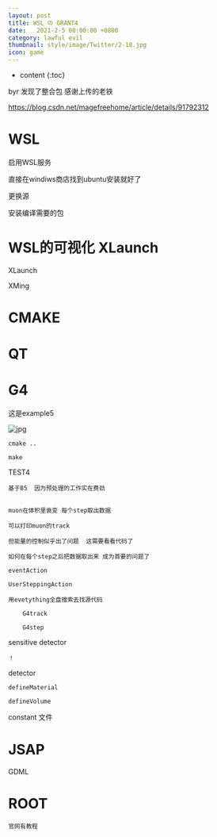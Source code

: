 ```yaml
---
layout: post
title: WSL の GRANT4
date:   2021-2-5 00:00:00 +0800
category: lawful evil
thumbnail: style/image/Twitter/2-18.jpg
icon: game
---
```


* content
{:toc}

byr 发现了整合包   感谢上传的老铁

https://blog.csdn.net/magefreehome/article/details/91792312


# WSL


启用WSL服务

直接在windiws商店找到ubuntu安装就好了

更换源  

安装编译需要的包


# WSL的可视化 XLaunch

XLaunch

XMing



# CMAKE










# QT








# G4


这是example5

![jpg](/myPage/style/image/G4.png)



    cmake ..

    make



TEST4

    基于B5  因为预处理的工作实在费劲
    

    muon在体积里衰变 每个step取出数据

    可以打印muon的track 

    但能量的控制似乎出了问题  这需要看看代码了

    如何在每个step之后把数据取出来 成为首要的问题了

    eventAction 

    UserSteppingAction

    用evetything全盘搜索去找源代码

        G4track

        G4step

sensitive detector

    ！

detector

    defineMaterial

    defineVolume


constant 文件



# JSAP

GDML








# ROOT


    官网有教程




